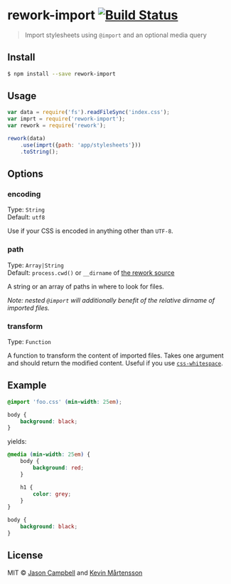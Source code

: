 # rework-import [![Build Status](http://img.shields.io/travis/reworkcss/rework-import.svg?style=flat)](https://travis-ci.org/reworkcss/rework-import)

> Import stylesheets using `@import` and an optional media query


## Install

```bash
$ npm install --save rework-import
```


## Usage

```js
var data = require('fs').readFileSync('index.css');
var imprt = require('rework-import');
var rework = require('rework');

rework(data)
	.use(imprt({path: 'app/stylesheets'}))
	.toString();
```


## Options

### encoding

Type: `String`  
Default: `utf8`

Use if your CSS is encoded in anything other than `UTF-8`.

### path

Type: `Array|String`  
Default: `process.cwd()` or `__dirname` of [the rework source](https://github.com/reworkcss/css#cssparsecode-options)

A string or an array of paths in where to look for files.

_Note: nested `@import` will additionally benefit of the relative dirname of imported files._

### transform

Type: `Function`  

A function to transform the content of imported files. Takes one argument and should return the modified content. Useful if you use [`css-whitespace`](https://github.com/reworkcss/css-whitespace).


## Example

```css
@import 'foo.css' (min-width: 25em);

body {
	background: black;
}
```

yields:

```css
@media (min-width: 25em) {
	body {
		background: red;
	}

	h1 {
		color: grey;
	}
}

body {
	background: black;
}
```


## License

MIT © [Jason Campbell](https://github.com/jxson) and [Kevin Mårtensson](http://github.com/kevva)

